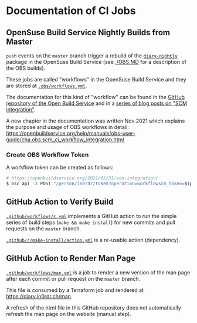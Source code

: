 # Documentation of CI Jobs

## OpenSuse Build Service Nightly Builds from Master
`push` events on the `master` branch trigger a rebuild of the [`diary-nightly`](https://build.opensuse.org/package/show/home:in0rdr/diary-nightly) package in the OpenSuse Build Service (see [./OBS.MD](./OBS.MD) for a description of the OBS builds).

These jobs are called "workflows" in the OpenSuse Build Service and they are stored at [`.obs/workflows.yml`](../.obs/workflows.yml).

The documentation for this kind of "workflow" can be found in the [GitHub repository of the Open Build Service](https://github.com/openSUSE/open-build-service/wiki/Better-SCM-CI-Integration) and in a [series of blog posts on "SCM integration"](https://openbuildservice.org/blog).

A new chapter in the documentation was written Nov 2021 which explains the purpose and usage of OBS workflows in detail:
https://openbuildservice.org/help/manuals/obs-user-guide/cha.obs.scm_ci_workflow_integration.html

### Create OBS Workflow Token

A workflow token can be created as follows:
```bash
# https://openbuildservice.org/2021/05/31/scm-integration/
$ osc api -X POST "/person/in0rdr/token?operation=workflowscm_token=$(pwgen 24 1)"
```

## GitHub Action to Verify Build

[`.github/workflows/c.yml`](../.github/workflows/c.yml) implements a GitHub action to run the simple series of build steps (`make && make install`) for new commits and pull requests on the `master` branch.

[`.github/c/make-install/action.yml`](../.github/c/make-install/action.yml) is a re-usable action (dependency).

## GitHub Action to Render Man Page

[`.github/workflows/man.yml`](../.github/workflows/man.yml) is a job to render a new version of the man page after each commit or pull request on the `master` branch.

This file is consumed by a Terraform job and rendered at https://diary.in0rdr.ch/man.

A refresh of the html file in this GitHub repository does not automatically refresh the man page on the website (manual step).

